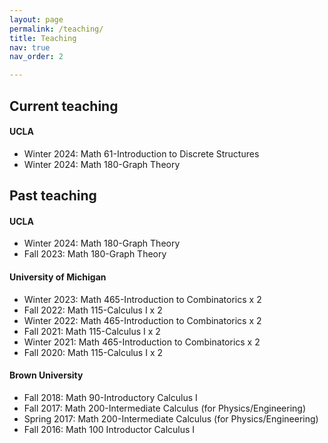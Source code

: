 ```yaml
---
layout: page
permalink: /teaching/
title: Teaching
nav: true
nav_order: 2

---
```

<h2> Current teaching </h2>
<h4> UCLA </h4>
<ul>
    <li> Winter 2024: Math 61-Introduction to Discrete Structures</li>
    <li> Winter 2024: Math 180-Graph Theory </li>
</ul>
<h2> Past teaching </h2>
<h4> UCLA </h4>
<ul>
    <li> Winter 2024: Math 180-Graph Theory </li>
    <li> Fall 2023: Math 180-Graph Theory </li>
</ul>
<h4> University of Michigan </h4>
<ul>
<li> Winter 2023: Math 465-Introduction to Combinatorics x 2</li>
<li> Fall 2022: Math 115-Calculus I x 2 </li>
<li> Winter 2022: Math 465-Introduction to Combinatorics x 2</li>
<li> Fall 2021: Math 115-Calculus I x 2</li>
<li> Winter 2021: Math 465-Introduction to Combinatorics x 2</li>
<li> Fall 2020: Math 115-Calculus I x 2</li>
</ul> 
<h4> Brown University </h4>
<ul>
<li> Fall 2018: Math 90-Introductory Calculus I </li>
<li> Fall 2017: Math 200-Intermediate Calculus (for Physics/Engineering) </li>
<li> Spring 2017: Math 200-Intermediate Calculus (for Physics/Engineering) </li>
<li> Fall 2016: Math 100 Introductor Calculus I </li>
</ul>  
